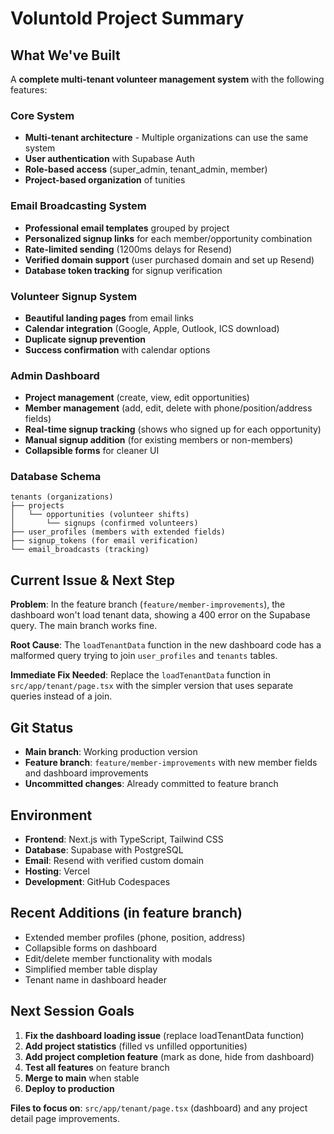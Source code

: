 # Voluntold Project Summary

## What We've Built
A **complete multi-tenant volunteer management system** with the following features:

### Core System
- **Multi-tenant architecture** - Multiple organizations can use the same system
- **User authentication** with Supabase Auth
- **Role-based access** (super_admin, tenant_admin, member)
- **Project-based organization** of tunities

### Email Broadcasting System
- **Professional email templates** grouped by project
- **Personalized signup links** for each member/opportunity combination
- **Rate-limited sending** (1200ms delays for Resend)
- **Verified domain support** (user purchased domain and set up Resend)
- **Database token tracking** for signup verification

### Volunteer Signup System
- **Beautiful landing pages** from email links
- **Calendar integration** (Google, Apple, Outlook, ICS download)
- **Duplicate signup prevention**
- **Success confirmation** with calendar options

### Admin Dashboard
- **Project management** (create, view, edit opportunities)
- **Member management** (add, edit, delete with phone/position/address fields)
- **Real-time signup tracking** (shows who signed up for each opportunity)
- **Manual signup addition** (for existing members or non-members)
- **Collapsible forms** for cleaner UI

### Database Schema
```
tenants (organizations)
├── projects
│   └── opportunities (volunteer shifts)
│       └── signups (confirmed volunteers)
├── user_profiles (members with extended fields)
├── signup_tokens (for email verification)
└── email_broadcasts (tracking)
```

## Current Issue & Next Step
**Problem**: In the feature branch (`feature/member-improvements`), the dashboard won't load tenant data, showing a 400 error on the Supabase query. The main branch works fine.

**Root Cause**: The `loadTenantData` function in the new dashboard code has a malformed query trying to join `user_profiles` and `tenants` tables.

**Immediate Fix Needed**: Replace the `loadTenantData` function in `src/app/tenant/page.tsx` with the simpler version that uses separate queries instead of a join.

## Git Status
- **Main branch**: Working production version
- **Feature branch**: `feature/member-improvements` with new member fields and dashboard improvements
- **Uncommitted changes**: Already committed to feature branch

## Environment
- **Frontend**: Next.js with TypeScript, Tailwind CSS
- **Database**: Supabase with PostgreSQL
- **Email**: Resend with verified custom domain
- **Hosting**: Vercel
- **Development**: GitHub Codespaces

## Recent Additions (in feature branch)
- Extended member profiles (phone, position, address)
- Collapsible forms on dashboard
- Edit/delete member functionality with modals
- Simplified member table display
- Tenant name in dashboard header

## Next Session Goals
1. **Fix the dashboard loading issue** (replace loadTenantData function)
2. **Add project statistics** (filled vs unfilled opportunities)
3. **Add project completion feature** (mark as done, hide from dashboard)
4. **Test all features** on feature branch
5. **Merge to main** when stable
6. **Deploy to production**

**Files to focus on**: `src/app/tenant/page.tsx` (dashboard) and any project detail page improvements.